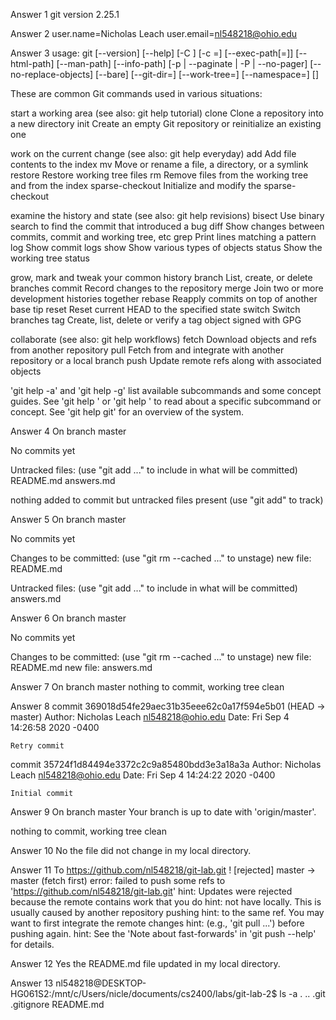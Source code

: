 Answer 1 
git version 2.25.1


Answer 2 
user.name=Nicholas Leach
user.email=nl548218@ohio.edu


Answer 3
usage: git [--version] [--help] [-C <path>] [-c <name>=<value>]
           [--exec-path[=<path>]] [--html-path] [--man-path] [--info-path]
           [-p | --paginate | -P | --no-pager] [--no-replace-objects] [--bare]
           [--git-dir=<path>] [--work-tree=<path>] [--namespace=<name>]
           <command> [<args>]

These are common Git commands used in various situations:

start a working area (see also: git help tutorial)
   clone             Clone a repository into a new directory
   init              Create an empty Git repository or reinitialize an existing one

work on the current change (see also: git help everyday)
   add               Add file contents to the index
   mv                Move or rename a file, a directory, or a symlink
   restore           Restore working tree files
   rm                Remove files from the working tree and from the index
   sparse-checkout   Initialize and modify the sparse-checkout

examine the history and state (see also: git help revisions)
   bisect            Use binary search to find the commit that introduced a bug
   diff              Show changes between commits, commit and working tree, etc
   grep              Print lines matching a pattern
   log               Show commit logs
   show              Show various types of objects
   status            Show the working tree status

grow, mark and tweak your common history
   branch            List, create, or delete branches
   commit            Record changes to the repository
   merge             Join two or more development histories together
   rebase            Reapply commits on top of another base tip
   reset             Reset current HEAD to the specified state
   switch            Switch branches
   tag               Create, list, delete or verify a tag object signed with GPG

collaborate (see also: git help workflows)
   fetch             Download objects and refs from another repository
   pull              Fetch from and integrate with another repository or a local branch
   push              Update remote refs along with associated objects

'git help -a' and 'git help -g' list available subcommands and some
concept guides. See 'git help <command>' or 'git help <concept>'
to read about a specific subcommand or concept.
See 'git help git' for an overview of the system.


Answer 4
On branch master

No commits yet

Untracked files:
  (use "git add <file>..." to include in what will be committed)
        README.md
        answers.md

nothing added to commit but untracked files present (use "git add" to track)


Answer 5
On branch master

No commits yet

Changes to be committed:
  (use "git rm --cached <file>..." to unstage)
        new file:   README.md

Untracked files:
  (use "git add <file>..." to include in what will be committed)
        answers.md


Answer 6
On branch master

No commits yet

Changes to be committed:
  (use "git rm --cached <file>..." to unstage)
        new file:   README.md
        new file:   answers.md


Answer 7
On branch master
nothing to commit, working tree clean


Answer 8
commit 369018d54fe29aec31b35eee62c0a17f594e5b01 (HEAD -> master)
Author: Nicholas Leach <nl548218@ohio.edu>
Date:   Fri Sep 4 14:26:58 2020 -0400

    Retry commit

commit 35724f1d84494e3372c2c9a85480bdd3e3a18a3a
Author: Nicholas Leach <nl548218@ohio.edu>
Date:   Fri Sep 4 14:24:22 2020 -0400

    Initial commit


Answer 9
On branch master
Your branch is up to date with 'origin/master'.

nothing to commit, working tree clean


Answer 10
No the file did not change in my local directory.


Answer 11
To https://github.com/nl548218/git-lab.git
 ! [rejected]        master -> master (fetch first)
error: failed to push some refs to 'https://github.com/nl548218/git-lab.git'
hint: Updates were rejected because the remote contains work that you do
hint: not have locally. This is usually caused by another repository pushing
hint: to the same ref. You may want to first integrate the remote changes
hint: (e.g., 'git pull ...') before pushing again.
hint: See the 'Note about fast-forwards' in 'git push --help' for details.


Answer 12
Yes the README.md file updated in my local directory.


Answer 13
nl548218@DESKTOP-HG061S2:/mnt/c/Users/nicle/documents/cs2400/labs/git-lab-2$ ls -a
.  ..  .git  .gitignore  README.md


